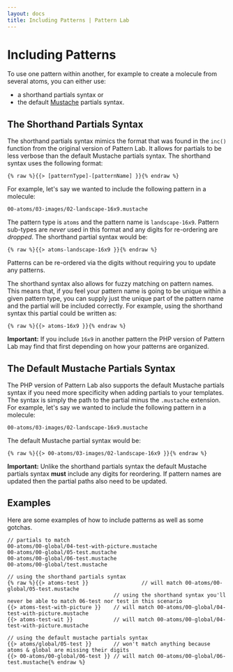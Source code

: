 ```yaml
---
layout: docs
title: Including Patterns | Pattern Lab
---
```


# Including Patterns
To use one pattern within another, for example to create a molecule from several atoms, you can either use:

* a shorthand partials syntax or 
* the default [Mustache](http://mustache.github.io/mustache.5.html) partials syntax.

## The Shorthand Partials Syntax

The shorthand partials syntax mimics the format that was found in the `inc()` function from the original version of Pattern Lab. It allows for partials to be less verbose than the default Mustache partials syntax. The shorthand syntax uses the following format:

    {% raw %}{{> [patternType]-[patternName] }}{% endraw %}

For example, let's say we wanted to include the following pattern in a molecule:

    00-atoms/03-images/02-landscape-16x9.mustache

The pattern type is `atoms` and the pattern name is `landscape-16x9`. Pattern sub-types are _never_ used in this format and any digits for re-ordering are _dropped_. The shorthand partial syntax would be:

    {% raw %}{{> atoms-landscape-16x9 }}{% endraw %}

Patterns can be re-ordered via the digits without requiring you to update any patterns. 

The shorthand syntax also allows for fuzzy matching on pattern names. This means that, if you feel your pattern name is going to be unique within a given pattern type, you can supply just the unique part of the pattern name and the partial will be included correctly. For example, using the shorthand syntax this partial could be written as:

    {% raw %}{{> atoms-16x9 }}{% endraw %}

**Important:** If you include `16x9` in another pattern the PHP version of Pattern Lab may find that first depending on how your patterns are organized.

## The Default Mustache Partials Syntax

The PHP version of Pattern Lab also supports the default Mustache partials syntax if you need more specificity when adding partials to your templates. The syntax is simply the path to the partial minus the `.mustache` extension. For example, let's say we wanted to include the following pattern in a molecule:

    00-atoms/03-images/02-landscape-16x9.mustache

The default Mustache partial syntax would be:

    {% raw %}{{> 00-atoms/03-images/02-landscape-16x9 }}{% endraw %}

**Important:** Unlike the shorthand partials syntax the default Mustache partials syntax **must** include any digits for reordering. If pattern names are updated then the partial paths also need to be updated.

## Examples

Here are some examples of how to include patterns as well as some gotchas.

    // partials to match
    00-atoms/00-global/04-test-with-picture.mustache
    00-atoms/00-global/05-test.mustache
    00-atoms/00-global/06-test.mustache
    00-atoms/00-global/test.mustache

    // using the shorthand partials syntax
    {% raw %}{{> atoms-test }}                 // will match 00-atoms/00-global/05-test.mustache
                                      // using the shorthand syntax you'll never be able to match 06-test nor test in this scenario
    {{> atoms-test-with-picture }}    // will match 00-atoms/00-global/04-test-with-picture.mustache 
    {{> atoms-test-wit }}             // will match 00-atoms/00-global/04-test-with-picture.mustache
    
    // using the default mustache partials syntax
    {{> atoms/global/05-test }}       // won't match anything because atoms & global are missing their digits
    {{> 00-atoms/00-global/06-test }} // will match 00-atoms/00-global/06-test.mustache{% endraw %}
